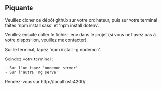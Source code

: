 ## Piquante

Veuillez cloner ce dépôt github sur votre ordinateur, puis sur votre terminal faîtes 'npm install sass' et 'npm install dotenv'.

Veuillez ensuite coller le fichier .env dans le projet (si vous ne l'avez pas à votre disposition, veuillez me contacter).

Sur le terminal, tapez 'npm install -g nodemon'.

Scindez votre terminal :

    - Sur l'un tapez 'nodemon server'
    - Sur l'autre 'ng serve' 

Rendez-vous sur http://localhost:4200/
